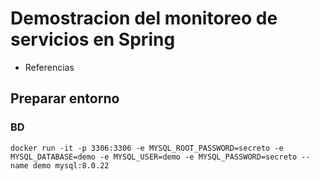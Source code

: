 # Demostracion del monitoreo de servicios en Spring

* Referencias



## Preparar entorno

### BD
```
docker run -it -p 3306:3306 -e MYSQL_ROOT_PASSWORD=secreto -e MYSQL_DATABASE=demo -e MYSQL_USER=demo -e MYSQL_PASSWORD=secreto --name demo mysql:8.0.22

```


